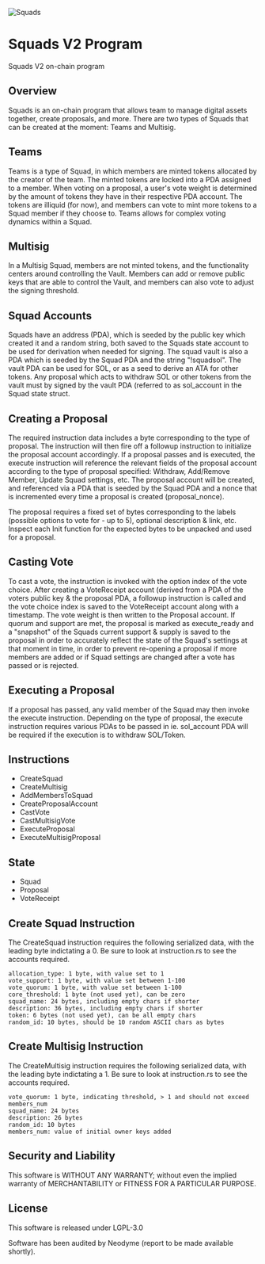 ![Squads](https://github.com/squads-dapp/program/blob/main/logo.png)
# Squads V2 Program
Squads V2 on-chain program

## Overview
Squads is an on-chain program that allows team to manage digital assets together, create proposals, and more. There are two types of Squads that can be created at the moment: Teams and Multisig. 

## Teams
Teams is a type of Squad, in which members are minted tokens allocated by the creator of the team. The minted tokens are locked into a PDA assigned to a member. When voting on a proposal, a user's vote weight is determined by the amount of tokens they have in their respective PDA account. The tokens are illiquid (for now), and members can vote to mint more tokens to a Squad member if they choose to. Teams allows for complex voting dynamics within a Squad.

## Multisig
In a Multisig Squad, members are not minted tokens, and the functionality centers around controlling the Vault. Members can add or remove public keys that are able to control the Vault, and members can also vote to adjust the signing threshold.

## Squad Accounts
Squads have an address (PDA), which is seeded by the public key which created it and a random string, both saved to the Squads state account to be used for derivation when needed for signing. The squad vault is also a PDA which is seeded by the Squad PDA and the string "!squadsol". The vault PDA can be used for SOL, or as a seed to derive an ATA for other tokens. Any proposal which acts to withdraw SOL or other tokens from the vault must by signed by the vault PDA (referred to as 
sol_account in the Squad state struct.

## Creating a Proposal
The required instruction data includes a byte corresponding to the type of proposal. The instruction will then fire off a followup instruction to initialize the proposal account accordingly. If a proposal passes and is executed, the execute instruction will reference the relevant fields of the proposal account according to the type of proposal specified: Withdraw, Add/Remove Member, Update Squad settings, etc. The proposal account will be created, and referenced via a PDA that is seeded by the Squad PDA and a nonce that is incremented every time a proposal is created (proposal_nonce). 

The proposal requires a fixed set of bytes corresponding to the labels (possible options to vote for - up to 5), optional description & link, etc. Inspect each Init function for the expected bytes to be unpacked and used for a proposal.

## Casting Vote
To cast a vote, the instruction is invoked with the option index of the vote choice. After creating a VoteReceipt account (derived from a PDA of the voters public key & the proposal PDA, a followup instruction is called and the vote choice index is saved to the VoteReceipt account along with a timestamp. The vote weight is then written to the Proposal account. If quorum and support are met, the proposal is marked as execute_ready and a "snapshot" of the Squads current support & supply is saved to the proposal in order to accurately reflect the state of the Squad's settings at that moment in time, in order to prevent re-opening a proposal if more members are added or if Squad settings are changed after a vote has passed or is rejected.

## Executing a Proposal
If a proposal has passed, any valid member of the Squad may then invoke the execute instruction. Depending on the type of proposal, the execute instruction requires various PDAs to be passed in ie. sol_account PDA will be required if the execution is to withdraw SOL/Token.

## Instructions
* CreateSquad
* CreateMultisig
* AddMembersToSquad
* CreateProposalAccount
* CastVote
* CastMultisigVote
* ExecuteProposal
* ExecuteMultisigProposal

## State
* Squad
* Proposal
* VoteReceipt

## Create Squad Instruction
The CreateSquad instruction requires the following serialized data, with the leading byte indictating a 0.
Be sure to look at instruction.rs to see the accounts required.
```
allocation_type: 1 byte, with value set to 1
vote_support: 1 byte, with value set between 1-100
vote_quorum: 1 byte, with value set between 1-100
core_threshold: 1 byte (not used yet), can be zero
squad_name: 24 bytes, including empty chars if shorter
description: 36 bytes, including empty chars if shorter
token: 6 bytes (not used yet), can be all empty chars
random_id: 10 bytes, should be 10 random ASCII chars as bytes
```

## Create Multisig Instruction
The CreateMultisig instruction requires the following serialized data, with the leading byte indictating a 1.
Be sure to look at instruction.rs to see the accounts required.
```
vote_quorum: 1 byte, indicating threshold, > 1 and should not exceed members_num
squad_name: 24 bytes
description: 26 bytes
random_id: 10 bytes
members_num: value of initial owner keys added
```

## Security and Liability
This software is WITHOUT ANY WARRANTY; without even the implied warranty of MERCHANTABILITY or FITNESS FOR A PARTICULAR PURPOSE.

## License
This software is released under LGPL-3.0

Software has been audited by Neodyme (report to be made available shortly).
